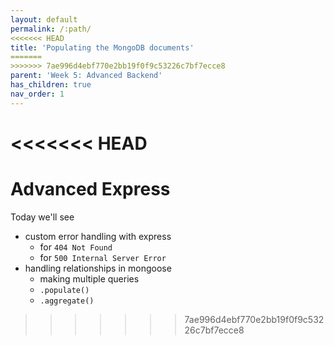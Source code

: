 ```yaml
---
layout: default
permalink: /:path/
<<<<<<< HEAD
title: 'Populating the MongoDB documents'
=======
>>>>>>> 7ae996d4ebf770e2bb19f0f9c53226c7bf7ecce8
parent: 'Week 5: Advanced Backend'
has_children: true
nav_order: 1
---
```

<<<<<<< HEAD
=======

# Advanced Express

Today we'll see

- custom error handling with express
  - for `404 Not Found`
  - for `500 Internal Server Error`
- handling relationships in mongoose
  - making multiple queries
  - `.populate()`
  - `.aggregate()`
>>>>>>> 7ae996d4ebf770e2bb19f0f9c53226c7bf7ecce8
